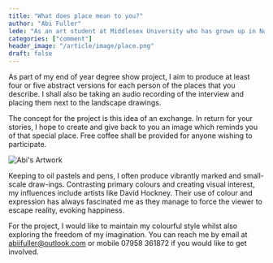 ```yaml
---
title: "What does place mean to you?"
author: "Abi Fuller"
lede: "As an art student at Middlesex University who has grown up in North London, I'm looking for volunteers to share their thoughts and experiences on the term 'place'."
categories: ["comment"]
header_image: "/article/image/place.png"
draft: false
---
```


As part of my end of year degree show project, I aim to produce at least four or five abstract versions for each person of the places that you describe. I shall also be taking an audio recording of the interview and placing them next to the landscape drawings.

The concept for the project is this idea of an exchange. In return for your stories, I hope to create and give back to you an image which reminds you of that special place. Free coffee shall be provided for anyone wishing to participate.

![Abi's Artwork](/article/image/place.png)

Keeping to oil pastels and pens, I often produce vibrantly marked and small-scale draw-ings. Contrasting primary colours and creating visual interest, my influences include artists like David Hockney. Their use of colour and expression has always fascinated me as they manage to force the viewer to escape reality, evoking happiness.

For the project, I would like to maintain my colourful style whilst also exploring the freedom of my imagination. You can reach me by email at abiifuller@outlook.com or mobile 07958 361872 if you would like to get involved.